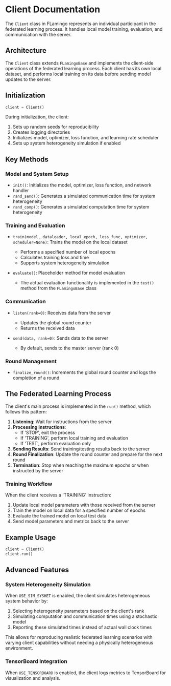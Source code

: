 # Client Documentation

The `Client` class in FLamingo represents an individual participant in the federated learning process. It handles local model training, evaluation, and communication with the server.

## Architecture

The `Client` class extends `FLamingoBase` and implements the client-side operations of the federated learning process. Each client has its own local dataset, and performs local training on its data before sending model updates to the server.

## Initialization

```python
client = Client()
```

During initialization, the client:
1. Sets up random seeds for reproducibility
2. Creates logging directories
3. Initializes model, optimizer, loss function, and learning rate scheduler
4. Sets up system heterogeneity simulation if enabled

## Key Methods

### Model and System Setup

- `init()`: Initializes the model, optimizer, loss function, and network handler
- `rand_send()`: Generates a simulated communication time for system heterogeneity
- `rand_comp()`: Generates a simulated computation time for system heterogeneity

### Training and Evaluation

- `train(model, dataloader, local_epoch, loss_func, optimizer, scheduler=None)`: Trains the model on the local dataset
  - Performs a specified number of local epochs
  - Calculates training loss and time
  - Supports system heterogeneity simulation

- `evaluate()`: Placeholder method for model evaluation 
  - The actual evaluation functionality is implemented in the `test()` method from the `FLamingoBase` class

### Communication

- `listen(rank=0)`: Receives data from the server
  - Updates the global round counter
  - Returns the received data

- `send(data, rank=0)`: Sends data to the server
  - By default, sends to the master server (rank 0)

### Round Management

- `finalize_round()`: Increments the global round counter and logs the completion of a round

## The Federated Learning Process

The client's main process is implemented in the `run()` method, which follows this pattern:

1. **Listening**: Wait for instructions from the server
2. **Processing Instructions**:
   - If 'STOP', exit the process
   - If 'TRAINING', perform local training and evaluation
   - If 'TEST', perform evaluation only
3. **Sending Results**: Send training/testing results back to the server
4. **Round Finalization**: Update the round counter and prepare for the next round
5. **Termination**: Stop when reaching the maximum epochs or when instructed by the server

### Training Workflow

When the client receives a 'TRAINING' instruction:

1. Update local model parameters with those received from the server
2. Train the model on local data for a specified number of epochs
3. Evaluate the trained model on local test data
4. Send model parameters and metrics back to the server

## Example Usage

```python
client = Client()
client.run()
```

## Advanced Features

### System Heterogeneity Simulation

When `USE_SIM_SYSHET` is enabled, the client simulates heterogeneous system behavior by:

1. Selecting heterogeneity parameters based on the client's rank
2. Simulating computation and communication times using a stochastic model
3. Reporting these simulated times instead of actual wall clock times

This allows for reproducing realistic federated learning scenarios with varying client capabilities without needing a physically heterogeneous environment.

### TensorBoard Integration

When `USE_TENSORBOARD` is enabled, the client logs metrics to TensorBoard for visualization and analysis.